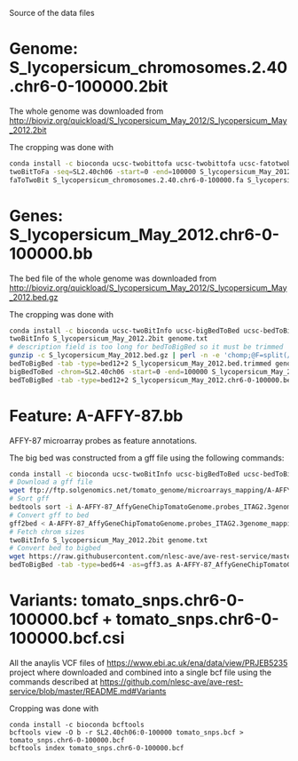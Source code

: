Source of the data files

# Genome: S_lycopersicum_chromosomes.2.40.chr6-0-100000.2bit

The whole genome was downloaded from http://bioviz.org/quickload/S_lycopersicum_May_2012/S_lycopersicum_May_2012.2bit 

The cropping was done with
```sh
conda install -c bioconda ucsc-twobittofa ucsc-twobittofa ucsc-fatotwobit 
twoBitToFa -seq=SL2.40ch06 -start=0 -end=100000 S_lycopersicum_May_2012.2bit S_lycopersicum_chromosomes.2.40.chr6-0-100000.fa
faToTwoBit S_lycopersicum_chromosomes.2.40.chr6-0-100000.fa S_lycopersicum_chromosomes.2.40.chr6-0-100000.2bit
```

# Genes: S_lycopersicum_May_2012.chr6-0-100000.bb

The bed file of the whole genome was downloaded from 
http://bioviz.org/quickload/S_lycopersicum_May_2012/S_lycopersicum_May_2012.bed.gz

The cropping was done with
```sh
conda install -c bioconda ucsc-twoBitInfo ucsc-bigBedToBed ucsc-bedToBigBed
twoBitInfo S_lycopersicum_May_2012.2bit genome.txt
# description field is too long for bedToBigBed so it must be trimmed
gunzip -c S_lycopersicum_May_2012.bed.gz | perl -n -e 'chomp;@F=split(/\t/);$F[13] = substr($F[13],0,255); print join("\t", @F),"\n";'  > S_lycopersicum_May_2012.bed.trimmed
bedToBigBed -tab -type=bed12+2 S_lycopersicum_May_2012.bed.trimmed genome.txt S_lycopersicum_May_2012.bb
bigBedToBed -chrom=SL2.40ch06 -start=0 -end=100000 S_lycopersicum_May_2012.bb S_lycopersicum_May_2012.chr6-0-100000.bed
bedToBigBed -tab -type=bed12+2 S_lycopersicum_May_2012.chr6-0-100000.bed genome.txt S_lycopersicum_May_2012.chr6-0-100000.bb
```

# Feature: A-AFFY-87.bb

AFFY-87 microarray probes as feature annotations.

The big bed was constructed from a gff file using the following commands:
```sh
conda install -c bioconda ucsc-twoBitInfo ucsc-bigBedToBed ucsc-bedToBigBed pybedtools bedops
# Download a gff file
wget ftp://ftp.solgenomics.net/tomato_genome/microarrays_mapping/A-AFFY-87_AffyGeneChipTomatoGenome.probes_ITAG2.3genome_mapping.gff
# Sort gff
bedtools sort -i A-AFFY-87_AffyGeneChipTomatoGenome.probes_ITAG2.3genome_mapping.gff > A-AFFY-87_AffyGeneChipTomatoGenome.probes_ITAG2.3genome_mapping.sorted.gff
# Convert gff to bed
gff2bed < A-AFFY-87_AffyGeneChipTomatoGenome.probes_ITAG2.3genome_mapping.sorted.gff > A-AFFY-87_AffyGeneChipTomatoGenome.probes_ITAG2.3genome_mapping.bed
# Fetch chrom sizes
twoBitInfo S_lycopersicum_May_2012.2bit genome.txt
# Convert bed to bigbed
wget https://raw.githubusercontent.com/nlesc-ave/ave-rest-service/master/gff3.as
bedToBigBed -tab -type=bed6+4 -as=gff3.as A-AFFY-87_AffyGeneChipTomatoGenome.probes_ITAG2.3genome_mapping.bed genome.txt A-AFFY-87.bb
```

# Variants: tomato_snps.chr6-0-100000.bcf + tomato_snps.chr6-0-100000.bcf.csi

All the anaylis VCF files of https://www.ebi.ac.uk/ena/data/view/PRJEB5235 project where downloaded and combined into a single bcf file using the commands described at
https://github.com/nlesc-ave/ave-rest-service/blob/master/README.md#Variants

Cropping was done with
```
conda install -c bioconda bcftools
bcftools view -O b -r SL2.40ch06:0-100000 tomato_snps.bcf > tomato_snps.chr6-0-100000.bcf
bcftools index tomato_snps.chr6-0-100000.bcf
```
